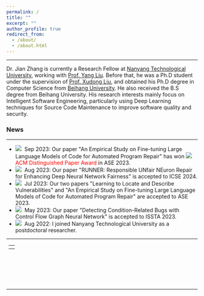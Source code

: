 ```yaml
---
permalink: /
title: ""
excerpt: ""
author_profile: true
redirect_from: 
  - /about/
  - /about.html
---
```


---
Dr. Jian Zhang is currently a Research Fellow at [Nanyang Technological University](https://www.ntu.edu.sg/), working with [Prof. Yang Liu](https://personal.ntu.edu.sg/yangliu/). Before that, he was a Ph.D student  under the supervision of [Prof. Xudong Liu](https://scse.buaa.edu.cn/info/1078/2646.htm), and obtained his Ph.D degree in Computer Science from [Beihang University](https://www.buaa.edu.cn/). He also received the B.S degree from Beihang University. His research interests mainly focus on Intelligent Software Engineering, particularly using Deep Learning techniques for Source Code Maintenance to improve software quality and security.


### News

---
- <img src="https://zhangj111.github.io/images/new.gif">&nbsp; Sep 2023: Our paper "An Empirical Study on Fine-tuning Large Language Models of Code for Automated Program Repair" has won <img src="https://zhangj111.github.io/images/award.gif"><font color="red">ACM Distinguished Paper Award</font> in ASE 2023.
- <img src="https://zhangj111.github.io/images/new.gif">&nbsp; Aug 2023: Our paper "RUNNER: Responsible UNfair NEuron Repair for Enhancing Deep Neural Network Fairness" is accepted to ICSE 2024.
- <img src="https://zhangj111.github.io/images/new.gif">&nbsp; Jul 2023: Our two papers "Learning to Locate and Describe Vulnerabilities" and "An Empirical Study on Fine-tuning Large Language Models of Code for Automated Program Repair" are accepted to ASE 2023.
- <img src="https://zhangj111.github.io/images/new.gif">&nbsp; May 2023: Our paper "Detecting Condition-Related Bugs with Control Flow Graph Neural Network" is accepted to ISSTA 2023.
- <img src="https://zhangj111.github.io/images/new.gif">&nbsp; Aug 2022: I joined Nanyang Technological University as a postdoctoral researcher.

---

<div class="footer" style="padding-left: 6px; font-weight: bold; color: #000000; text-align: center; font-size: 1.5em;">
  <table align="center" style="height: 100px; width: 100px;">
        <!--
         style="display: none"
         //www.clustrmaps.com/map_v2.png?d=c0iE23T-kE1Z77RydQ1UoeK1VAiMMSYMmQ2R2rgt6Mk&cl=ffffff
        -->
        <tr>
                <th align="center">
                <script type="text/javascript" id="clstr_globe" src="//clustrmaps.com/globe.js?d=qAz8a6vT9oDJttjE07NAse4pOKtmO3Q4B5x6UWO5P9k"></script>
                </th>
        </tr>
  </table>
</div>

---

